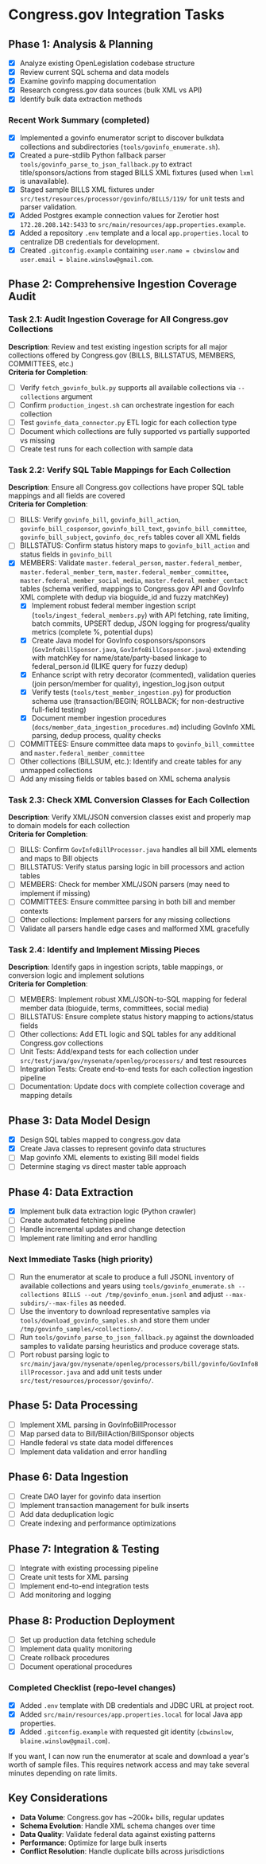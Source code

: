 # Congress.gov Integration Tasks

## Phase 1: Analysis & Planning
- [x] Analyze existing OpenLegislation codebase structure
- [x] Review current SQL schema and data models
- [x] Examine govinfo mapping documentation
- [x] Research congress.gov data sources (bulk XML vs API)
- [x] Identify bulk data extraction methods

### Recent Work Summary (completed)

- [x] Implemented a govinfo enumerator script to discover bulkdata collections and subdirectories (`tools/govinfo_enumerate.sh`).
- [x] Created a pure-stdlib Python fallback parser `tools/govinfo_parse_to_json_fallback.py` to extract title/sponsors/actions from staged BILLS XML fixtures (used when `lxml` is unavailable).
- [x] Staged sample BILLS XML fixtures under `src/test/resources/processor/govinfo/BILLS/119/` for unit tests and parser validation.
- [x] Added Postgres example connection values for Zerotier host `172.28.208.142:5433` to `src/main/resources/app.properties.example`.
- [x] Added a repository `.env` template and a local `app.properties.local` to centralize DB credentials for development.
- [x] Created `.gitconfig.example` containing `user.name = cbwinslow` and `user.email = blaine.winslow@gmail.com`.

## Phase 2: Comprehensive Ingestion Coverage Audit

### Task 2.1: Audit Ingestion Coverage for All Congress.gov Collections
**Description**: Review and test existing ingestion scripts for all major collections offered by Congress.gov (BILLS, BILLSTATUS, MEMBERS, COMMITTEES, etc.)  
**Criteria for Completion**:
- [ ] Verify `fetch_govinfo_bulk.py` supports all available collections via `--collections` argument
- [ ] Confirm `production_ingest.sh` can orchestrate ingestion for each collection
- [ ] Test `govinfo_data_connector.py` ETL logic for each collection type
- [ ] Document which collections are fully supported vs partially supported vs missing
- [ ] Create test runs for each collection with sample data

### Task 2.2: Verify SQL Table Mappings for Each Collection
**Description**: Ensure all Congress.gov collections have proper SQL table mappings and all fields are covered  
**Criteria for Completion**:
- [ ] BILLS: Verify `govinfo_bill`, `govinfo_bill_action`, `govinfo_bill_cosponsor`, `govinfo_bill_text`, `govinfo_bill_committee`, `govinfo_bill_subject`, `govinfo_doc_refs` tables cover all XML fields
- [ ] BILLSTATUS: Confirm status history maps to `govinfo_bill_action` and status fields in `govinfo_bill`
- [x] MEMBERS: Validate `master.federal_person`, `master.federal_member`, `master.federal_member_term`, `master.federal_member_committee`, `master.federal_member_social_media`, `master.federal_member_contact` tables (schema verified, mappings to Congress.gov API and GovInfo XML complete with dedup via bioguide_id and fuzzy matchKey)
  - [x] Implement robust federal member ingestion script (`tools/ingest_federal_members.py`) with API fetching, rate limiting, batch commits, UPSERT dedup, JSON logging for progress/quality metrics (complete %, potential dups)
  - [x] Create Java model for GovInfo cosponsors/sponsors (`GovInfoBillSponsor.java`, `GovInfoBillCosponsor.java`) extending with matchKey for name/state/party-based linkage to federal_person.id (ILIKE query for fuzzy dedup)
  - [x] Enhance script with retry decorator (commented), validation queries (join person/member for quality), ingestion_log.json output
  - [x] Verify tests (`tools/test_member_ingestion.py`) for production schema use (transaction/BEGIN; ROLLBACK; for non-destructive full-field testing)
  - [x] Document member ingestion procedures (`docs/member_data_ingestion_procedures.md`) including GovInfo XML parsing, dedup process, quality checks
- [ ] COMMITTEES: Ensure committee data maps to `govinfo_bill_committee` and `master.federal_member_committee`
- [ ] Other collections (BILLSUM, etc.): Identify and create tables for any unmapped collections
- [ ] Add any missing fields or tables based on XML schema analysis

### Task 2.3: Check XML Conversion Classes for Each Collection
**Description**: Verify XML/JSON conversion classes exist and properly map to domain models for each collection  
**Criteria for Completion**:
- [ ] BILLS: Confirm `GovInfoBillProcessor.java` handles all bill XML elements and maps to Bill objects
- [ ] BILLSTATUS: Verify status parsing logic in bill processors and action tables
- [ ] MEMBERS: Check for member XML/JSON parsers (may need to implement if missing)
- [ ] COMMITTEES: Ensure committee parsing in both bill and member contexts
- [ ] Other collections: Implement parsers for any missing collections
- [ ] Validate all parsers handle edge cases and malformed XML gracefully

### Task 2.4: Identify and Implement Missing Pieces
**Description**: Identify gaps in ingestion scripts, table mappings, or conversion logic and implement solutions  
**Criteria for Completion**:
- [ ] MEMBERS: Implement robust XML/JSON-to-SQL mapping for federal member data (bioguide, terms, committees, social media)
- [ ] BILLSTATUS: Ensure complete status history mapping to actions/status fields
- [ ] Other collections: Add ETL logic and SQL tables for any additional Congress.gov collections
- [ ] Unit Tests: Add/expand tests for each collection under `src/test/java/gov/nysenate/openleg/processors/` and test resources
- [ ] Integration Tests: Create end-to-end tests for each collection ingestion pipeline
- [ ] Documentation: Update docs with complete collection coverage and mapping details

## Phase 3: Data Model Design
- [x] Design SQL tables mapped to congress.gov data
- [x] Create Java classes to represent govinfo data structures
- [ ] Map govinfo XML elements to existing Bill model fields
- [ ] Determine staging vs direct master table approach

## Phase 4: Data Extraction
- [x] Implement bulk data extraction logic (Python crawler)
- [ ] Create automated fetching pipeline
- [ ] Handle incremental updates and change detection
- [ ] Implement rate limiting and error handling

### Next Immediate Tasks (high priority)

- [ ] Run the enumerator at scale to produce a full JSONL inventory of available collections and years using `tools/govinfo_enumerate.sh --collections BILLS --out /tmp/govinfo_enum.jsonl` and adjust `--max-subdirs/--max-files` as needed.
- [ ] Use the inventory to download representative samples via `tools/download_govinfo_samples.sh` and store them under `/tmp/govinfo_samples/<collection>/`.
- [ ] Run `tools/govinfo_parse_to_json_fallback.py` against the downloaded samples to validate parsing heuristics and produce coverage stats.
- [ ] Port robust parsing logic to `src/main/java/gov/nysenate/openleg/processors/bill/govinfo/GovInfoBillProcessor.java` and add unit tests under `src/test/resources/processor/govinfo/`.

## Phase 5: Data Processing
- [ ] Implement XML parsing in GovInfoBillProcessor
- [ ] Map parsed data to Bill/BillAction/BillSponsor objects
- [ ] Handle federal vs state data model differences
- [ ] Implement data validation and error handling

## Phase 6: Data Ingestion
- [ ] Create DAO layer for govinfo data insertion
- [ ] Implement transaction management for bulk inserts
- [ ] Add data deduplication logic
- [ ] Create indexing and performance optimizations

## Phase 7: Integration & Testing
- [ ] Integrate with existing processing pipeline
- [ ] Create unit tests for XML parsing
- [ ] Implement end-to-end integration tests
- [ ] Add monitoring and logging

## Phase 8: Production Deployment
- [ ] Set up production data fetching schedule
- [ ] Implement data quality monitoring
- [ ] Create rollback procedures
- [ ] Document operational procedures

### Completed Checklist (repo-level changes)

- [x] Added `.env` template with DB credentials and JDBC URL at project root.
- [x] Added `src/main/resources/app.properties.local` for local Java app properties.
- [x] Added `.gitconfig.example` with requested git identity (`cbwinslow`, `blaine.winslow@gmail.com`).

If you want, I can now run the enumerator at scale and download a year's worth of sample files. This requires network access and may take several minutes depending on rate limits.

## Key Considerations
- **Data Volume**: Congress.gov has ~200k+ bills, regular updates
- **Schema Evolution**: Handle XML schema changes over time
- **Data Quality**: Validate federal data against existing patterns
- **Performance**: Optimize for large bulk inserts
- **Conflict Resolution**: Handle duplicate bills across jurisdictions

